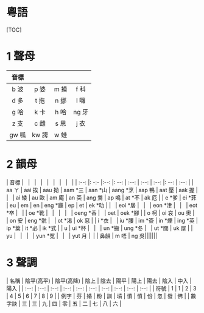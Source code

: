 # 粵語
[TOC]

# 1 聲母
| 音標 | &nbsp; | &nbsp; | &nbsp; |
| :--: | :--: | :--: | :--:|
| b 波    | p 婆      | m 摸      | f 科 |
| d 多    | t 拖      | n 挪      | l 囖 |
| g 哈    | k 卡      | h 哈      | ng 牙 |
| z 支    | c 雌      | s 思      | j 衣 |
| gw 呱   |  kw 誇    | w 蛙      | |

# 2 韻母
| 音標 | &nbsp; | &nbsp; | &nbsp; | &nbsp; | &nbsp; | &nbsp; | &nbsp; | &nbsp; |
| :--: |: -:- |:--: |: --: | :--: | :--: | :--: |: --: | :--: |
| aa ㄚ | aai 挨 | aau 拗 | aam *三 | aan *山 | aang *烹 | aap 鴨 | aat 壓 | aak 握 |
| &nbsp; | ai 矮 | au 歐 | am 庵 | an 奀 | ang 鶯 | ap 鳴 | at *不 | ak 厄 |
| e *爹 | ei *菲 | eu | em | en | eng *廳 | ep | et | ek *叻 |
| &nbsp; | eoi *居 | &nbsp; | &nbsp; | eon *津 | &nbsp; | &nbsp; | eot *卒 | &nbsp; |
| oe *靴 | &nbsp; | &nbsp; | &nbsp; | &nbsp; | oeng *香 | &nbsp; | oet | oek *腳 |
| o 柯 | oi 哀 | ou 奧 | &nbsp; | on 安 | eng *骯 | &nbsp; | ot *渴 | ok 惡 |
| i *衣 | &nbsp; | iu *腰 | im *簽 | in *煙 | ing *英 | ip *葉 | it *必 | ik *式 |
| u | ui *杯 | &nbsp; | &nbsp; | un *搬 | ung *冬 | &nbsp; | ut *闊 | uk 屋 |
| yu | &nbsp; | &nbsp; | &nbsp; | yun *冤 | &nbsp; | &nbsp; | yut 月 | &nbsp;|
| 鼻韻 | m 唔 | ng 吳|||||||

# 3 聲調
| 名稱 | 陰平(高平) | 陰平(高降) | 陰上 | 陰去 | 陽平 | 陽上 | 陽去 | 陰入 | 中入 | 陽入 |
| :--: | :--: | :--: | :--: | :--: | :--: | :--: | :--: | :--: | :--: |
| 符號 | 1 | 1 | 2 | 3 | 4 | 5 | 6 | 7 | 8 | 9 |
| 例字 | 芬 | 婚 | 粉 | 訓 | 墳 | 憤 | 憤 | 份 | 忽 | 發 | 佛 |
| 數字訣 | 三 | 三 | 九 | 四 | 零 | 五 | 二 | 七 | 八 | 六 |